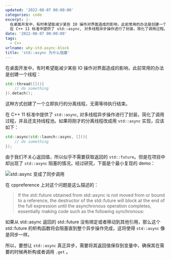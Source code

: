 ```yaml
---
updated: '2022-08-07 00:00:00'
categories: code
excerpt: |-
  在桌面开发中，有时希望能减少某些 IO 操作对界面造成的影响，此前常用的办法是创建一个线程。这种方式创建了一个立即执行的分离线程，无需等待执行结束。
  在 C++ 11 标准中提供了 std::async, 对多线程异步操作进行了封装，简化了调用过程。
date: '2022-08-07 00:00:00'
tags:
  - C++
urlname: why-std-async-block
title: 'std::async 为什么阻塞'
---
```


在桌面开发中，有时希望能减少某些 IO 操作对界面造成的影响，此前常用的办法是创建一个线程：


```c++
std::thread([](){
	// do something
}).detach();
```


这种方式创建了一个立即执行的分离线程，无需等待执行结束。


在 C++ 11 标准中提供了 `std::async`, 对多线程异步操作进行了封装，简化了调用过程，并且还支持线程池。如果将刚才的分离线程改成用 `std::async` 实现，应该如下：


```c++
std::async(std::launch::async, [](){
	// do something
});
```


由于我们不关心返回值，所以似乎不需要获取返回的 `std::future`。但是在项目中却出现了 `std::async` 阻塞的情况，经过研究，下面是个最小复现的 demo：


![std::async 变成了同步调用](https://s.z4none.me/blog/7dfa2dc0800b34f27d812a18387ffc99.png)


 在 cppreference 上对这个问题是这么描述的：


> If the std::future obtained from std::async is not moved from or bound to a reference, the destructor of the std::future will block at the end of the full expression until the asynchronous operation completes, essentially making code such as the following synchronous:


如果从 std::async 返回的 std::future 没有绑定或者移动到其他引用，那么这个 std::future 的析构函数将会阻塞直到整个异步操作完成，这将使得 `std::async` 像是同步一样。


所以，要想让 `std::async` 真正异步，需要将其返回值保存到变量中，确保其在需要的时候再析构或者调用 `.get` 。


